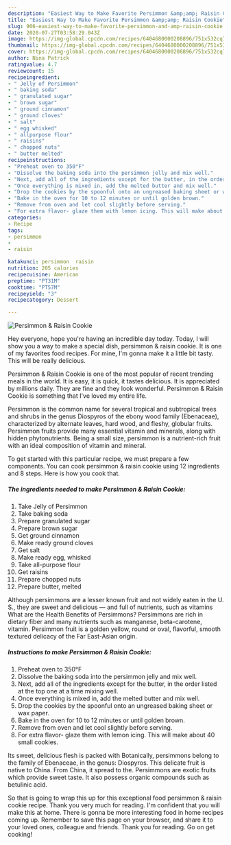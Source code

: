 ```yaml
---
description: "Easiest Way to Make Favorite Persimmon &amp;amp; Raisin Cookie"
title: "Easiest Way to Make Favorite Persimmon &amp;amp; Raisin Cookie"
slug: 906-easiest-way-to-make-favorite-persimmon-and-amp-raisin-cookie
date: 2020-07-27T03:58:29.043Z
image: https://img-global.cpcdn.com/recipes/6404680000208896/751x532cq70/persimmon-raisin-cookie-recipe-main-photo.jpg
thumbnail: https://img-global.cpcdn.com/recipes/6404680000208896/751x532cq70/persimmon-raisin-cookie-recipe-main-photo.jpg
cover: https://img-global.cpcdn.com/recipes/6404680000208896/751x532cq70/persimmon-raisin-cookie-recipe-main-photo.jpg
author: Nina Patrick
ratingvalue: 4.7
reviewcount: 15
recipeingredient:
- " Jelly of Persimmon"
- " baking soda"
- " granulated sugar"
- " brown sugar"
- " ground cinnamon"
- " ground cloves"
- " salt"
- " egg whisked"
- " allpurpose flour"
- " raisins"
- " chopped nuts"
- " butter melted"
recipeinstructions:
- "Preheat oven to 350°F"
- "Dissolve the baking soda into the persimmon jelly and mix well."
- "Next, add all of the ingredients except for the butter, in the order listed at the top one at a time mixing well."
- "Once everything is mixed in, add the melted butter and mix well."
- "Drop the cookies by the spoonful onto an ungreased baking sheet or wax paper."
- "Bake in the oven for 10 to 12 minutes or until golden brown."
- "Remove from oven and let cool slightly before serving."
- "For extra flavor- glaze them with lemon icing. This will make about 40 small cookies."
categories:
- Recipe
tags:
- persimmon
- 
- raisin

katakunci: persimmon  raisin 
nutrition: 205 calories
recipecuisine: American
preptime: "PT31M"
cooktime: "PT57M"
recipeyield: "3"
recipecategory: Dessert

---
```



![Persimmon &amp; Raisin Cookie](https://img-global.cpcdn.com/recipes/6404680000208896/751x532cq70/persimmon-raisin-cookie-recipe-main-photo.jpg)

Hey everyone, hope you're having an incredible day today. Today, I will show you a way to make a special dish, persimmon &amp; raisin cookie. It is one of my favorites food recipes. For mine, I'm gonna make it a little bit tasty. This will be really delicious.

Persimmon &amp; Raisin Cookie is one of the most popular of recent trending meals in the world. It is easy, it is quick, it tastes delicious. It is appreciated by millions daily. They are fine and they look wonderful. Persimmon &amp; Raisin Cookie is something that I've loved my entire life.

Persimmon is the common name for several tropical and subtropical trees and shrubs in the genus Diospyros of the ebony wood family (Ebenaceae), characterized by alternate leaves, hard wood, and fleshy, globular fruits. Persimmon fruits provide many essential vitamin and minerals, along with hidden phytonutrients. Being a small size, persimmon is a nutrient-rich fruit with an ideal composition of vitamin and mineral.


To get started with this particular recipe, we must prepare a few components. You can cook persimmon &amp; raisin cookie using 12 ingredients and 8 steps. Here is how you cook that.

<!--inarticleads1-->

##### The ingredients needed to make Persimmon &amp; Raisin Cookie:

1. Take  Jelly of Persimmon
1. Take  baking soda
1. Prepare  granulated sugar
1. Prepare  brown sugar
1. Get  ground cinnamon
1. Make ready  ground cloves
1. Get  salt
1. Make ready  egg, whisked
1. Take  all-purpose flour
1. Get  raisins
1. Prepare  chopped nuts
1. Prepare  butter, melted


Although persimmons are a lesser known fruit and not widely eaten in the U. S., they are sweet and delicious — and full of nutrients, such as vitamins What are the Health Benefits of Persimmons? Persimmons are rich in dietary fiber and many nutrients such as manganese, beta-carotene, vitamin. Persimmon fruit is a golden yellow, round or oval, flavorful, smooth textured delicacy of the Far East-Asian origin. 

<!--inarticleads2-->

##### Instructions to make Persimmon &amp; Raisin Cookie:

1. Preheat oven to 350°F
1. Dissolve the baking soda into the persimmon jelly and mix well.
1. Next, add all of the ingredients except for the butter, in the order listed at the top one at a time mixing well.
1. Once everything is mixed in, add the melted butter and mix well.
1. Drop the cookies by the spoonful onto an ungreased baking sheet or wax paper.
1. Bake in the oven for 10 to 12 minutes or until golden brown.
1. Remove from oven and let cool slightly before serving.
1. For extra flavor- glaze them with lemon icing. This will make about 40 small cookies.


Its sweet, delicious flesh is packed with Botanically, persimmons belong to the family of Ebenaceae, in the genus: Diospyros. This delicate fruit is native to China. From China, it spread to the. Persimmons are exotic fruits which provide sweet taste. It also possess organic compounds such as betulinic acid. 

So that is going to wrap this up for this exceptional food persimmon &amp; raisin cookie recipe. Thank you very much for reading. I'm confident that you will make this at home. There is gonna be more interesting food in home recipes coming up. Remember to save this page on your browser, and share it to your loved ones, colleague and friends. Thank you for reading. Go on get cooking!
